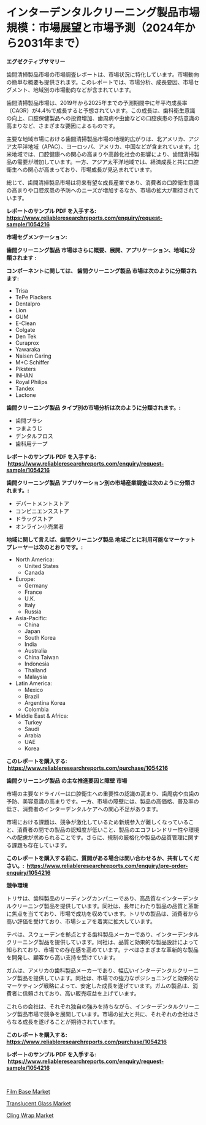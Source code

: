 <p><h1>インターデンタルクリーニング製品市場規模：市場展望と市場予測（2024年から2031年まで）</h1></p><p><strong>エグゼクティブサマリー</strong></p>
<p><p>歯間清掃製品市場の市場調査レポートは、市場状況に特化しています。市場動向の簡単な概要も提供されます。このレポートでは、市場分析、成長要因、市場セグメント、地域別の市場動向などが含まれています。</p><p>歯間清掃製品市場は、2019年から2025年までの予測期間中に年平均成長率（CAGR）が4.4％で成長すると予想されています。この成長は、歯科衛生意識の向上、口腔保健製品への投資増加、歯周病や虫歯などの口腔疾患の予防意識の高まりなど、さまざまな要因によるものです。</p><p>主要な地域市場における歯間清掃製品市場の地理的広がりは、北アメリカ、アジア太平洋地域（APAC）、ヨーロッパ、アメリカ、中国などが含まれています。北米地域では、口腔健康への関心の高まりや高齢化社会の影響により、歯間清掃製品の需要が増加しています。一方、アジア太平洋地域では、経済成長と共に口腔衛生への関心が高まっており、市場成長が見込まれています。</p><p>総じて、歯間清掃製品市場は将来有望な成長産業であり、消費者の口腔衛生意識の高まりや口腔疾患の予防へのニーズが増加するなか、市場の拡大が期待されています。</p></p>
<p><strong>レポートのサンプル PDF を入手する: <a href="https://www.reliableresearchreports.com/enquiry/request-sample/1054216">https://www.reliableresearchreports.com/enquiry/request-sample/1054216</a></strong></p>
<p><strong>市場セグメンテーション:</strong></p>
<p><strong> 歯間クリーニング製品 市場はさらに概要、展開、アプリケーション、地域に分類されます :</strong></p>
<p><strong>コンポーネントに関しては、 歯間クリーニング製品 市場は次のように分類されます: &nbsp;</strong></p>
<p><ul><li>Trisa</li><li>TePe Plackers</li><li>Dentalpro</li><li>Lion</li><li>GUM</li><li>E-Clean</li><li>Colgate</li><li>Den Tek</li><li>Curaprox</li><li>Yawaraka</li><li>Naisen Caring</li><li>M+C Schiffer</li><li>Piksters</li><li>INHAN</li><li>Royal Philips</li><li>Tandex</li><li>Lactone</li></ul></p>
<p><strong> 歯間クリーニング製品 タイプ別の市場分析は次のように分類されます。:</strong></p>
<p><ul><li>歯間ブラシ</li><li>つまようじ</li><li>デンタルフロス</li><li>歯科用テープ</li></ul></p>
<p><strong>レポートのサンプル PDF を入手する: &nbsp;<a href="https://www.reliableresearchreports.com/enquiry/request-sample/1054216">https://www.reliableresearchreports.com/enquiry/request-sample/1054216</a></strong></p>
<p><strong> 歯間クリーニング製品 アプリケーション別の市場産業調査は次のように分類されます。:</strong></p>
<p><ul><li>デパートメントストア</li><li>コンビニエンスストア</li><li>ドラッグストア</li><li>オンライン小売業者</li></ul></p>
<p><strong>地域に関して言えば、歯間クリーニング製品 地域ごとに利用可能なマーケットプレーヤーは次のとおりです。:</strong></p>
<p><ul>
    <li>
        North America:
        <ul>
            <li>United States</li>
            <li>Canada</li>
        </ul>
    </li>
    <li>
        Europe:
        <ul>
            <li>Germany</li>
            <li>France</li>
            <li>U.K.</li>
            <li>Italy</li>
            <li>Russia</li>
        </ul>
    </li>
    <li>
        Asia-Pacific:
        <ul>
            <li>China</li>
            <li>Japan</li>
            <li>South Korea</li>
            <li>India</li>
            <li>Australia</li>
            <li>China Taiwan</li>
            <li>Indonesia</li>
            <li>Thailand</li>
            <li>Malaysia</li>
        </ul>
    </li>
    <li>
        Latin America:
        <ul>
            <li>Mexico</li>
            <li>Brazil</li>
            <li>Argentina Korea</li>
            <li>Colombia</li>
        </ul>
    </li>
    <li>
        Middle East & Africa:
        <ul>
            <li>Turkey</li>
            <li>Saudi</li>
            <li>Arabia</li>
            <li>UAE</li>
            <li>Korea</li>
        </ul>
    </li>
    </ul></p>
<p><strong>このレポートを購入する: &nbsp;<a href="https://www.reliableresearchreports.com/purchase/1054216">https://www.reliableresearchreports.com/purchase/1054216</a></strong></p>
<p><strong>歯間クリーニング製品 の主な推進要因と障壁 市場</strong></p>
<p><p>市場の主要なドライバーは口腔衛生への重要性の認識の高まり、歯周病や虫歯の予防、美容意識の高まりです。一方、市場の障壁には、製品の高価格、普及率の低さ、消費者のインターデンタルケアへの関心不足があります。</p><p>市場における課題は、競争が激化しているため新規参入が難しくなっていること、消費者の間での製品の認知度が低いこと、製品のエコフレンドリー性や環境への配慮が求められることです。さらに、規制の厳格化や製品の品質管理に関する課題も存在しています。</p></p>
<p><strong>このレポートを購入する前に、質問がある場合は問い合わせるか、共有してください。:&nbsp; <a href="https://www.reliableresearchreports.com/enquiry/pre-order-enquiry/1054216">https://www.reliableresearchreports.com/enquiry/pre-order-enquiry/1054216</a></strong></p>
<p><strong>競争環境</strong></p>
<p><p>トリサは、歯科製品のリーディングカンパニーであり、高品質なインターデンタルクリーニング製品を提供しています。同社は、長年にわたり製品の品質と革新に焦点を当てており、市場で成功を収めています。トリサの製品は、消費者から高い評価を受けており、市場シェアを着実に拡大しています。</p><p>テペは、スウェーデンを拠点とする歯科製品メーカーであり、インターデンタルクリーニング製品を提供しています。同社は、品質と効果的な製品設計によって知られており、市場での存在感を高めています。テペはさまざまな革新的な製品を開発し、顧客から高い支持を受けています。</p><p>ガムは、アメリカの歯科製品メーカーであり、幅広いインターデンタルクリーニング製品を提供しています。同社は、市場での強力なポジショニングと効果的なマーケティング戦略によって、安定した成長を遂げています。ガムの製品は、消費者に信頼されており、高い販売収益を上げています。</p><p>これらの会社は、それぞれ独自の強みを持ちながら、インターデンタルクリーニング製品市場で競争を展開しています。市場の拡大と共に、それぞれの会社はさらなる成長を遂げることが期待されています。</p></p>
<p><strong>このレポートを購入する: &nbsp; <a href="https://www.reliableresearchreports.com/purchase/1054216">https://www.reliableresearchreports.com/purchase/1054216</a></strong></p>
<p><strong>レポートのサンプル PDF を入手する: &nbsp;<a href="https://www.reliableresearchreports.com/enquiry/request-sample/1054216">https://www.reliableresearchreports.com/enquiry/request-sample/1054216</a></strong><strong></strong></p>
<p>&nbsp;</p>
<p><p><a href="https://github.com/provorikovar/Market-Research-Report-List-3/blob/main/film-base-market.md">Film Base Market</a></p><p><a href="https://github.com/CliffMedina6/Market-Research-Report-List-4/blob/main/translucent-glass-market.md">Translucent Glass Market</a></p><p><a href="https://github.com/angelajermaine/Market-Research-Report-List-2/blob/main/cling-wrap-market.md">Cling Wrap Market</a></p></p>